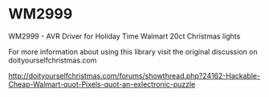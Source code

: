 WM2999
======

WM2999 - AVR Driver for Holiday Time Walmart 20ct Christmas lights

For more information about using this library visit the original discussion on doityourselfchristmas.com

http://doityourselfchristmas.com/forums/showthread.php?24162-Hackable-Cheap-Walmart-quot-Pixels-quot-an-exlectronic-puzzle

